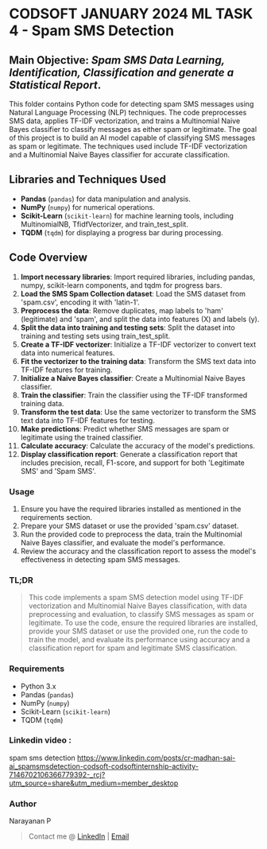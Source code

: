 # CODSOFT JANUARY 2024 ML TASK 4 - Spam SMS Detection

## Main Objective: *Spam SMS Data Learning, Identification, Classification and generate a Statistical Report*.

This folder contains Python code for detecting spam SMS messages using Natural Language Processing (NLP) techniques. The code preprocesses SMS data, applies TF-IDF vectorization, and trains a Multinomial Naive Bayes classifier to classify messages as either spam or legitimate. The goal of this project is to build an AI model capable of classifying SMS messages as spam or legitimate. The techniques used include TF-IDF vectorization and a Multinomial Naive Bayes classifier for accurate classification.

## Libraries and Techniques Used

- **Pandas** (`pandas`) for data manipulation and analysis.
- **NumPy** (`numpy`) for numerical operations.
- **Scikit-Learn** (`scikit-learn`) for machine learning tools, including MultinomialNB, TfidfVectorizer, and train_test_split.
- **TQDM** (`tqdm`) for displaying a progress bar during processing.

## Code Overview

1. **Import necessary libraries**: Import required libraries, including pandas, numpy, scikit-learn components, and tqdm for progress bars.
2. **Load the SMS Spam Collection dataset**: Load the SMS dataset from 'spam.csv', encoding it with 'latin-1'.
3. **Preprocess the data**: Remove duplicates, map labels to 'ham' (legitimate) and 'spam', and split the data into features (X) and labels (y).
4. **Split the data into training and testing sets**: Split the dataset into training and testing sets using train_test_split.
5. **Create a TF-IDF vectorizer**: Initialize a TF-IDF vectorizer to convert text data into numerical features.
6. **Fit the vectorizer to the training data**: Transform the SMS text data into TF-IDF features for training.
7. **Initialize a Naive Bayes classifier**: Create a Multinomial Naive Bayes classifier.
8. **Train the classifier**: Train the classifier using the TF-IDF transformed training data.
9. **Transform the test data**: Use the same vectorizer to transform the SMS text data into TF-IDF features for testing.
10. **Make predictions**: Predict whether SMS messages are spam or legitimate using the trained classifier.
11. **Calculate accuracy**: Calculate the accuracy of the model's predictions.
12. **Display classification report**: Generate a classification report that includes precision, recall, F1-score, and support for both 'Legitimate SMS' and 'Spam SMS'.

### Usage

1. Ensure you have the required libraries installed as mentioned in the requirements section.
2. Prepare your SMS dataset or use the provided 'spam.csv' dataset.
3. Run the provided code to preprocess the data, train the Multinomial Naive Bayes classifier, and evaluate the model's performance.
4. Review the accuracy and the classification report to assess the model's effectiveness in detecting spam SMS messages.

### TL;DR 

> This code implements a spam SMS detection model using TF-IDF vectorization and Multinomial Naive Bayes classification, with data preprocessing and evaluation, to classify SMS messages as spam or legitimate. To use the code, ensure the required libraries are installed, provide your SMS dataset or use the provided one, run the code to train the model, and evaluate its performance using accuracy and a classification report for spam and legitimate SMS classification.

### Requirements

- Python 3.x
- Pandas (`pandas`)
- NumPy (`numpy`)
- Scikit-Learn (`scikit-learn`)
- TQDM (`tqdm`)


### Linkedin video :
spam sms detection 
https://www.linkedin.com/posts/cr-madhan-sai-ai_spamsmsdetection-codsoft-codsoftinternship-activity-7146702106366779392-_rcj?utm_source=share&utm_medium=member_desktop

### Author
Narayanan P
> Contact me @ [LinkedIn](https://www.linkedin.com/in/narayanan-padmanaban-a5a415252/) | [Email](mailto:naraad060@rmkcet.ac.in)
